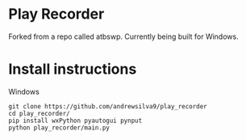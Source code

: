 # Play Recorder
Forked from a repo called atbswp. Currently being built for Windows.

# Install instructions

Windows
```shell
git clone https://github.com/andrewsilva9/play_recorder
cd play_recorder/
pip install wxPython pyautogui pynput
python play_recorder/main.py
```
